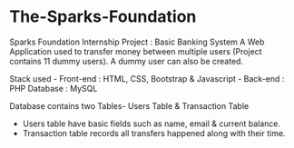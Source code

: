 # The-Sparks-Foundation
Sparks Foundation Internship Project : Basic Banking System
A Web Application used to transfer money between multiple users (Project contains 11 dummy users). A dummy user can also be created.

Stack used - Front-end : HTML, CSS, Bootstrap & Javascript 
           - Back-end : PHP Database : MySQL

Database contains two Tables- Users Table & Transaction Table

- Users table have basic fields such as name, email & current balance.
- Transaction table records all transfers happened along with their time.


